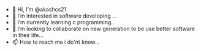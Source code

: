 - 👋 Hi, I’m @akashcs21
- 👀 I’m interested in software developing ...
- 🌱 I’m currently learning c programming..
- 💞️ I’m looking to collaborate on new generation to be use better software in their life...
- 📫 How to reach me i do'nt know...

<!---
akashcs21/akashcs21 is a ✨ special ✨ repository because its `README.md` (this file) appears on your GitHub profile.
You can click the Preview link to take a look at your changes.
--->
